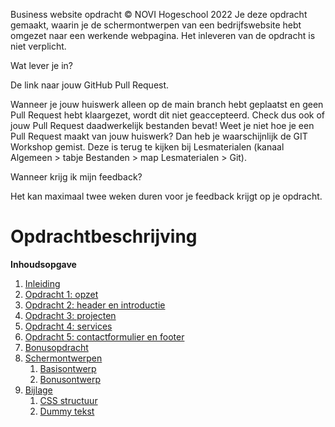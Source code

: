 Business website opdracht © NOVI Hogeschool 2022
Je deze opdracht gemaakt, waarin je de schermontwerpen van een bedrijfswebsite hebt
omgezet naar een werkende webpagina. Het inleveren van de opdracht is niet verplicht.



Wat lever je in?

De link naar jouw GitHub Pull Request.

Wanneer je jouw huiswerk alleen op de main branch hebt geplaatst en geen
Pull Request hebt klaargezet, wordt dit niet geaccepteerd. Check dus ook of
jouw Pull Request daadwerkelijk bestanden bevat! Weet je niet hoe je een
Pull Request maakt van jouw huiswerk? Dan heb je waarschijnlijk de GIT Workshop gemist.
Deze is terug te kijken bij Lesmaterialen (kanaal Algemeen > tabje Bestanden > map Lesmaterialen > Git).



Wanneer krijg ik mijn feedback?

Het kan maximaal twee weken duren voor je feedback krijgt op je opdracht.








# Opdrachtbeschrijving

**Inhoudsopgave**

1. [Inleiding](#inleiding)
2. [Opdracht 1: opzet](#opdracht-1-opzet)
3. [Opdracht 2: header en introductie](#opdracht-2-header-en-introductie)
4. [Opdracht 3: projecten](#opdracht-3-projecten)
5. [Opdracht 4: services](#opdracht-4-services)
7. [Opdracht 5: contactformulier en footer](#opdracht-5-contactformulier-en-footer)
8. [Bonusopdracht](#bonusopdracht)
9. [Schermontwerpen](#schermontwerpen)
    1. [Basisontwerp](#basisontwerp)
    2. [Bonusontwerp](#bonusontwerp)
10. [Bijlage](#bijlage)
    1. [CSS structuur](#voorbeeld-css-structuur)
    2. [Dummy tekst](#dummy-tekst)

